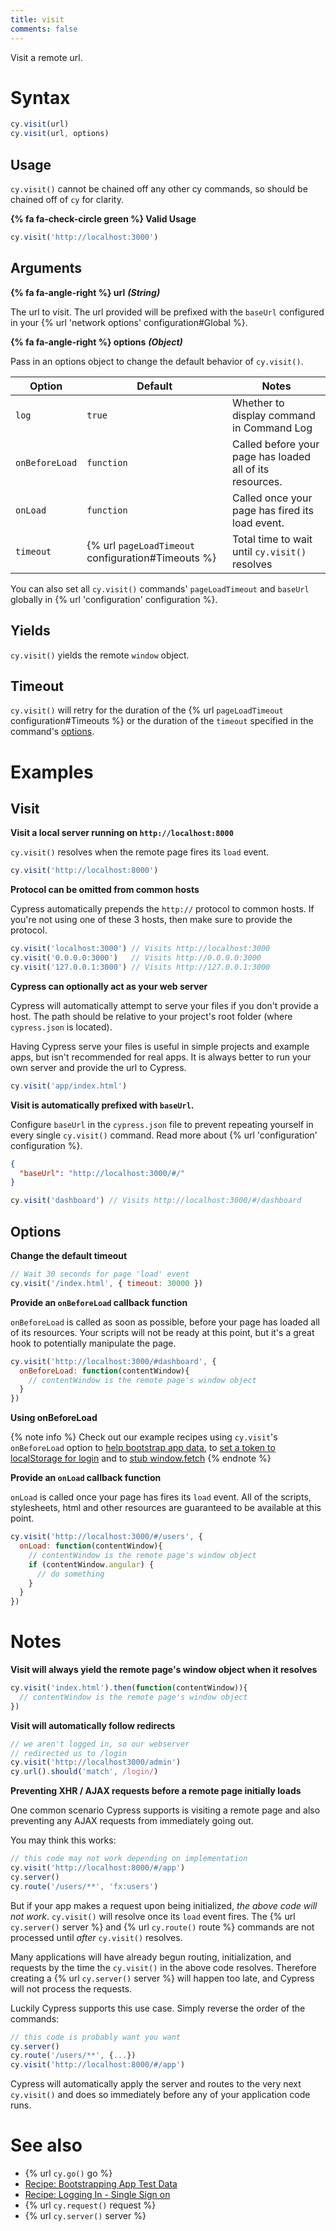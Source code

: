 ```yaml
---
title: visit
comments: false
---
```


Visit a remote url.

# Syntax

```javascript
cy.visit(url)
cy.visit(url, options)
```

## Usage

`cy.visit()` cannot be chained off any other cy commands, so should be chained off of `cy` for clarity.

**{% fa fa-check-circle green %} Valid Usage**

```javascript
cy.visit('http://localhost:3000')    
```

## Arguments

**{% fa fa-angle-right %} url** ***(String)***

The url to visit. The url provided will be prefixed with the `baseUrl` configured in your {% url 'network options' configuration#Global %}.

**{% fa fa-angle-right %} options** ***(Object)***

Pass in an options object to change the default behavior of `cy.visit()`.

Option | Default | Notes
--- | --- | ---
`log` | `true` | Whether to display command in Command Log
`onBeforeLoad` | `function` | Called before your page has loaded all of its resources.
`onLoad`       | `function` | Called once your page has fired its load event.
`timeout`      | {% url `pageLoadTimeout` configuration#Timeouts %} | Total time to wait until `cy.visit()` resolves

You can also set all `cy.visit()` commands' `pageLoadTimeout` and `baseUrl` globally in {% url 'configuration' configuration %}.

## Yields

`cy.visit()` yields the remote `window` object.

## Timeout

`cy.visit()` will retry for the duration of the {% url `pageLoadTimeout` configuration#Timeouts %} or the duration of the `timeout` specified in the command's [options](#options).

# Examples

## Visit

**Visit a local server running on `http://localhost:8000`**

`cy.visit()` resolves when the remote page fires its `load` event.

```javascript
cy.visit('http://localhost:8000')
```

**Protocol can be omitted from common hosts**

Cypress automatically prepends the `http://` protocol to common hosts.  If you're not using one of these 3 hosts, then make sure to provide the protocol.

```javascript
cy.visit('localhost:3000') // Visits http://localhost:3000
cy.visit('0.0.0.0:3000')   // Visits http://0.0.0.0:3000
cy.visit('127.0.0.1:3000') // Visits http://127.0.0.1:3000
```

**Cypress can optionally act as your web server**

Cypress will automatically attempt to serve your files if you don't provide a host. The path should be relative to your project's root folder (where `cypress.json` is located).

Having Cypress serve your files is useful in simple projects and example apps, but isn't recommended for real apps.  It is always better to run your own server and provide the url to Cypress.

```javascript
cy.visit('app/index.html')
```

**Visit is automatically prefixed with `baseUrl`.**

Configure `baseUrl` in the `cypress.json` file to prevent repeating yourself in every single `cy.visit()` command. Read more about {% url 'configuration' configuration %}.

```json
{
  "baseUrl": "http://localhost:3000/#/"
}
```

```javascript
cy.visit('dashboard') // Visits http://localhost:3000/#/dashboard
```

## Options

**Change the default timeout**

```javascript
// Wait 30 seconds for page 'load' event
cy.visit('/index.html', { timeout: 30000 })
```

**Provide an `onBeforeLoad` callback function**

`onBeforeLoad` is called as soon as possible, before your page has loaded all of its resources. Your scripts will not be ready at this point, but it's a great hook to potentially manipulate the page.

```javascript
cy.visit('http://localhost:3000/#dashboard', {
  onBeforeLoad: function(contentWindow){
    // contentWindow is the remote page's window object
  }
})
```

**Using onBeforeLoad**

{% note info %}
Check out our example recipes using `cy.visit`'s `onBeforeLoad` option to [help bootstrap app data](https://github.com/cypress-io/cypress-example-recipes/blob/master/cypress/integration/bootstrapping_app_test_data_spec.js), to [set a token to localStorage for login](https://github.com/cypress-io/cypress-example-recipes/blob/master/cypress/integration/logging_in_single_sign_on_spec.js) and to [stub window.fetch](https://github.com/cypress-io/cypress-example-recipes/blob/master/cypress/integration/spy_stub_clock_spec.js)
{% endnote %}

**Provide an `onLoad` callback function**

`onLoad` is called once your page has fires its `load` event. All of the scripts, stylesheets, html and other resources are guaranteed to be available at this point.

```javascript
cy.visit('http://localhost:3000/#/users', {
  onLoad: function(contentWindow){
    // contentWindow is the remote page's window object
    if (contentWindow.angular) {
      // do something
    }
  }
})
```

# Notes

**Visit will always yield the remote page's window object when it resolves**

```javascript
cy.visit('index.html').then(function(contentWindow)){
  // contentWindow is the remote page's window object
})
```

**Visit will automatically follow redirects**

```javascript
// we aren't logged in, so our webserver
// redirected us to /login
cy.visit('http://localhost3000/admin')
cy.url().should('match', /login/)
```

**Preventing XHR / AJAX requests before a remote page initially loads**

One common scenario Cypress supports is visiting a remote page and also preventing any AJAX requests from immediately going out.

You may think this works:

```javascript
// this code may not work depending on implementation
cy.visit('http://localhost:8000/#/app')
cy.server()
cy.route('/users/**', 'fx:users')
```

But if your app makes a request upon being initialized, *the above code will not work*. `cy.visit()` will resolve once its `load` event fires.  The {% url `cy.server()` server %} and {% url `cy.route()` route %} commands are not processed until *after* `cy.visit()` resolves.

Many applications will have already begun routing, initialization, and requests by the time the `cy.visit()` in the above code resolves. Therefore creating a {% url `cy.server()` server %} will happen too late, and Cypress will not process the requests.

Luckily Cypress supports this use case. Simply reverse the order of the commands:

```javascript
// this code is probably want you want
cy.server()
cy.route('/users/**', {...})
cy.visit('http://localhost:8000/#/app')
```

Cypress will automatically apply the server and routes to the very next `cy.visit()` and does so immediately before any of your application code runs.

# See also

- {% url `cy.go()` go %}
- [Recipe: Bootstrapping App Test Data](https://github.com/cypress-io/cypress-example-recipes/blob/master/cypress/integration/bootstrapping_app_test_data_spec.js)
- [Recipe: Logging In - Single Sign on](https://github.com/cypress-io/cypress-example-recipes/blob/master/cypress/integration/logging_in_single_sign_on_spec.js)
- {% url `cy.request()` request %}
- {% url `cy.server()` server %}
